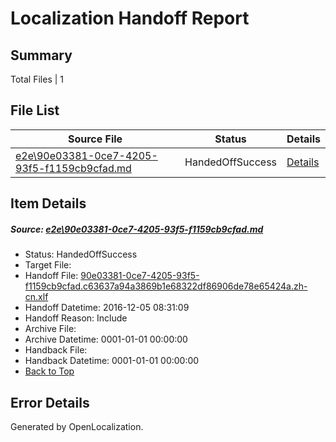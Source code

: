 # <a name='report-top'></a> Localization Handoff Report

## Summary
 Total Files | 1

## File List
 Source File | Status | Details 
 ----------- | ------ | ------- 
 [e2e\90e03381-0ce7-4205-93f5-f1159cb9cfad.md](https://github.com/OpenLocalizationTestOrg/ol-test0/blob/d1a72912a2160b8d6bb3005fb3039067e72a9922/e2e/90e03381-0ce7-4205-93f5-f1159cb9cfad.md) | HandedOffSuccess | [Details](#a79e7fbce844a125cc94b2c51583242accbb75181)

## Item Details
##### <a name='a79e7fbce844a125cc94b2c51583242accbb75181'></a> Source: [e2e\90e03381-0ce7-4205-93f5-f1159cb9cfad.md](https://github.com/OpenLocalizationTestOrg/ol-test0/blob/d1a72912a2160b8d6bb3005fb3039067e72a9922/e2e/90e03381-0ce7-4205-93f5-f1159cb9cfad.md)
* Status: HandedOffSuccess
* Target File: 
* Handoff File: [90e03381-0ce7-4205-93f5-f1159cb9cfad.c63637a94a3869b1e68322df86906de78e65424a.zh-cn.xlf](https://github.com/OpenLocalizationTestOrg/ol-test0-handoff/blob/43f40c0489ae24c0ab9f5964eefe2511d9005457/ol-handoff/OpenLocalizationTestOrg/ol-test0-zhcn/shujia/mt/90e03381-0ce7-4205-93f5-f1159cb9cfad.c63637a94a3869b1e68322df86906de78e65424a.zh-cn.xlf)
* Handoff Datetime: 2016-12-05 08:31:09
* Handoff Reason: Include
* Archive File: 
* Archive Datetime: 0001-01-01 00:00:00
* Handback File: 
* Handback Datetime: 0001-01-01 00:00:00
* [Back to Top](#report-top)


## Error Details

Generated by OpenLocalization.

